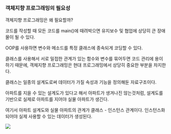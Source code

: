 ### 객체지향 프로그래밍의 필요성

객체지향 프로그래밍은 왜 필요할까?

코드를 작성할 때 모든 코드를 main()에 때려박으면 유지보수 및 협업에 상당히 큰 장애물이 될 수 있다.

OOP를 사용하면 변수와 메소드를 특정 클래스에 종속되게 코딩할 수 있다.

클래스를 사용해서 서로 밀접한 관계가 있는 함수와 변수를 묶어두면 코드 관리에 용이하기 때문에, 객체지향 프로그래밍은 현대 프로그래밍에서 상당히 중요한 부분을 차지한다.

클래스는 일종의 설계도로써 데이터가 가질 속성과 기능을 정의해둔 자료구조이다.

아파트를 지을 수 있는 설계도가 있다고 해서 아파트가 생겨나진 않는것처럼, 설계도를 기반으로 실제로 아파트를 지어야 실물 아파트가 생긴다.

여기서 아파트 설계도와 실물 아파트의 관계가 클래스 - 인스턴스 관계이다. 인스턴스화되어야 실제 사용할 수 있는 데이터가 생성된다.

<img src = "https://search.pstatic.net/common/?src=http%3A%2F%2Fblogfiles.naver.net%2FMjAxOTAyMDNfNjAg%2FMDAxNTQ5MTIzMjc1Nzgx.WnWoZYwr4hzMsh3bZNeEgBgte1fFri_JdSOXb4kN5w4g.wA9mW6IiGesidvlOFFAsLY9zo41wpkoma-fW3LZxjWog.PNG.rjsdnrsla%2Fimage.png&type=sc960_832"/>  